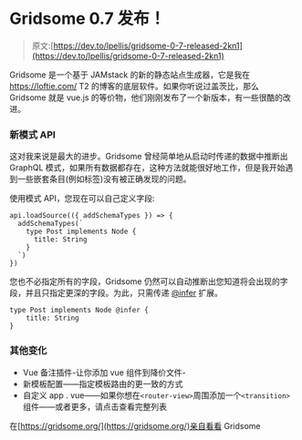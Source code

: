 # Gridsome 0.7 发布！

> 原文:[https://dev.to/lpellis/gridsome-0-7-released-2kn1](https://dev.to/lpellis/gridsome-0-7-released-2kn1)

Gridsome 是一个基于 JAMstack 的新的静态站点生成器，它是我在 https://loftie.com/ T2 的博客的底层软件。如果你听说过盖茨比，那么 Gridsome 就是 vue.js 的等价物，他们刚刚发布了一个新版本，有一些很酷的改进。

### [](#new-schema-api)新模式 API

这对我来说是最大的进步。Gridsome 曾经简单地从启动时传递的数据中推断出 GraphQL 模式，如果所有数据都存在，这种方法就能很好地工作，但是我开始遇到一些嵌套条目(例如标签)没有被正确发现的问题。

使用模式 API，您现在可以自己定义字段:

```
api.loadSource(({ addSchemaTypes }) => {
  addSchemaTypes(`
    type Post implements Node {
      title: String
    }
  `)
}) 
```

您也不必指定所有的字段，Gridsome 仍然可以自动推断出您知道将会出现的字段，并且只指定更深的字段。为此，只需传递 [@infer](https://gridsome.org/docs/schema-api/#infer) 扩展。

```
type Post implements Node @infer {
    title: String
} 
```

### [](#other-changes)其他变化

*   Vue 备注插件-让你添加 vue 组件到降价文件-
*   新模板配置——指定模板路由的更一致的方式
*   自定义 app . vue——如果你想在`<router-view>`周围添加一个`<transition>`组件——或者更多，请点击查看完整列表

在[https://gridsome.org/](https://gridsome.org/)亲自看看 Gridsome